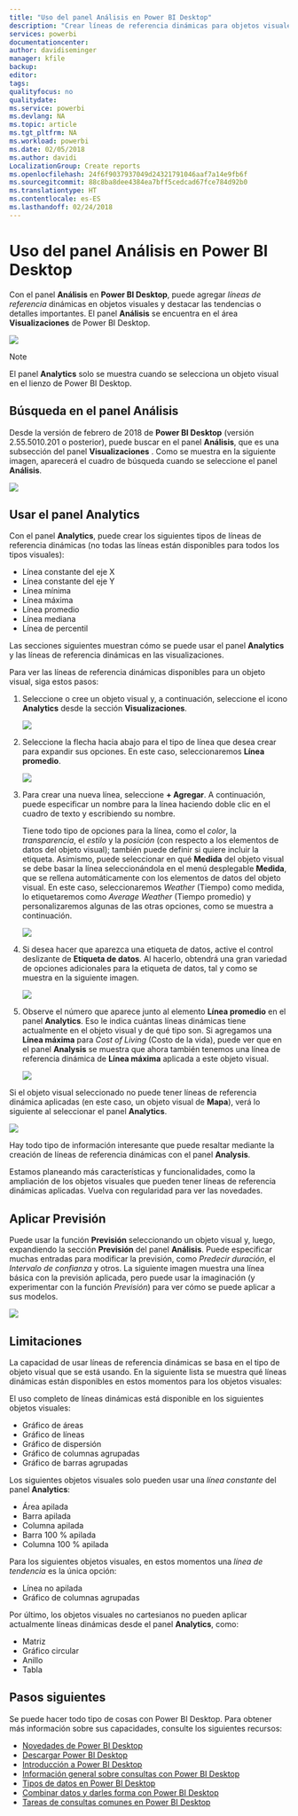 ```yaml
---
title: "Uso del panel Análisis en Power BI Desktop"
description: "Crear líneas de referencia dinámicas para objetos visuales de Power BI Desktop"
services: powerbi
documentationcenter: 
author: davidiseminger
manager: kfile
backup: 
editor: 
tags: 
qualityfocus: no
qualitydate: 
ms.service: powerbi
ms.devlang: NA
ms.topic: article
ms.tgt_pltfrm: NA
ms.workload: powerbi
ms.date: 02/05/2018
ms.author: davidi
LocalizationGroup: Create reports
ms.openlocfilehash: 24f6f9037937049d24321791046aaf7a14e9fb6f
ms.sourcegitcommit: 88c8ba8dee4384ea7bff5cedcad67fce784d92b0
ms.translationtype: HT
ms.contentlocale: es-ES
ms.lasthandoff: 02/24/2018
---
```

# <a name="using-the-analytics-pane-in-power-bi-desktop"></a>Uso del panel Análisis en Power BI Desktop
Con el panel **Análisis** en **Power BI Desktop**, puede agregar *líneas de referencia* dinámicas en objetos visuales y destacar las tendencias o detalles importantes. El panel **Análisis** se encuentra en el área **Visualizaciones** de Power BI Desktop.

![](media/desktop-analytics-pane/analytics-pane_1.png)

> [!NOTE]
> El panel **Analytics** solo se muestra cuando se selecciona un objeto visual en el lienzo de Power BI Desktop.

## <a name="search-within-the-analytics-pane"></a>Búsqueda en el panel Análisis
Desde la versión de febrero de 2018 de **Power BI Desktop** (versión 2.55.5010.201 o posterior), puede buscar en el panel **Análisis**, que es una subsección del panel **Visualizaciones** . Como se muestra en la siguiente imagen, aparecerá el cuadro de búsqueda cuando se seleccione el panel **Análisis**.

![](media/desktop-analytics-pane/analytics-pane_1b.png)

## <a name="using-the-analytics-pane"></a>Usar el panel Analytics
Con el panel **Analytics**, puede crear los siguientes tipos de líneas de referencia dinámicas (no todas las líneas están disponibles para todos los tipos visuales):

* Línea constante del eje X
* Línea constante del eje Y
* Línea mínima
* Línea máxima
* Línea promedio
* Línea mediana
* Línea de percentil

Las secciones siguientes muestran cómo se puede usar el panel **Analytics** y las líneas de referencia dinámicas en las visualizaciones.

Para ver las líneas de referencia dinámicas disponibles para un objeto visual, siga estos pasos:

1. Seleccione o cree un objeto visual y, a continuación, seleccione el icono **Analytics** desde la sección **Visualizaciones**.
   
   ![](media/desktop-analytics-pane/analytics-pane_2.png)
2. Seleccione la flecha hacia abajo para el tipo de línea que desea crear para expandir sus opciones. En este caso, seleccionaremos **Línea promedio**.
   
   ![](media/desktop-analytics-pane/analytics-pane_3.png)
3. Para crear una nueva línea, seleccione **+ Agregar**. A continuación, puede especificar un nombre para la línea haciendo doble clic en el cuadro de texto y escribiendo su nombre.
   
   Tiene todo tipo de opciones para la línea, como el *color*, la *transparencia*, el *estilo* y la *posición* (con respecto a los elementos de datos del objeto visual); también puede definir si quiere incluir la etiqueta. Asimismo, puede seleccionar en qué **Medida** del objeto visual se debe basar la línea seleccionándola en el menú desplegable **Medida**, que se rellena automáticamente con los elementos de datos del objeto visual. En este caso, seleccionaremos *Weather* (Tiempo) como medida, lo etiquetaremos como *Average Weather* (Tiempo promedio) y personalizaremos algunas de las otras opciones, como se muestra a continuación.
   
   ![](media/desktop-analytics-pane/analytics-pane_4.png)
4. Si desea hacer que aparezca una etiqueta de datos, active el control deslizante de **Etiqueta de datos**. Al hacerlo, obtendrá una gran variedad de opciones adicionales para la etiqueta de datos, tal y como se muestra en la siguiente imagen.
   
   ![](media/desktop-analytics-pane/analytics-pane_5.png)
5. Observe el número que aparece junto al elemento **Línea promedio** en el panel **Analytics**. Eso le indica cuántas líneas dinámicas tiene actualmente en el objeto visual y de qué tipo son. Si agregamos una **Línea máxima** para *Cost of Living* (Costo de la vida), puede ver que en el panel **Analysis** se muestra que ahora también tenemos una línea de referencia dinámica de **Línea máxima** aplicada a este objeto visual.
   
   ![](media/desktop-analytics-pane/analytics-pane_6.png)

Si el objeto visual seleccionado no puede tener líneas de referencia dinámica aplicadas (en este caso, un objeto visual de **Mapa**), verá lo siguiente al seleccionar el panel **Analytics**.

![](media/desktop-analytics-pane/analytics-pane_7.png)

Hay todo tipo de información interesante que puede resaltar mediante la creación de líneas de referencia dinámicas con el panel **Analysis**.

Estamos planeando más características y funcionalidades, como la ampliación de los objetos visuales que pueden tener líneas de referencia dinámicas aplicadas. Vuelva con regularidad para ver las novedades.

## <a name="apply-forecasting"></a>Aplicar Previsión
Puede usar la función **Previsión** seleccionando un objeto visual y, luego, expandiendo la sección **Previsión** del panel **Análisis**. Puede especificar muchas entradas para modificar la previsión, como *Predecir duración*, el *Intervalo de confianza* y otros. La siguiente imagen muestra una línea básica con la previsión aplicada, pero puede usar la imaginación (y experimentar con la función *Previsión*) para ver cómo se puede aplicar a sus modelos.

![](media/desktop-analytics-pane/analytics-pane_8.png)

## <a name="limitations"></a>Limitaciones
La capacidad de usar líneas de referencia dinámicas se basa en el tipo de objeto visual que se está usando. En la siguiente lista se muestra qué líneas dinámicas están disponibles en estos momentos para los objetos visuales:

El uso completo de líneas dinámicas está disponible en los siguientes objetos visuales:

* Gráfico de áreas
* Gráfico de líneas
* Gráfico de dispersión
* Gráfico de columnas agrupadas
* Gráfico de barras agrupadas

Los siguientes objetos visuales solo pueden usar una *línea constante* del panel **Analytics**:

* Área apilada
* Barra apilada
* Columna apilada
* Barra 100 % apilada
* Columna 100 % apilada

Para los siguientes objetos visuales, en estos momentos una *línea de tendencia* es la única opción:

* Línea no apilada
* Gráfico de columnas agrupadas

Por último, los objetos visuales no cartesianos no pueden aplicar actualmente líneas dinámicas desde el panel **Analytics**, como:

* Matriz
* Gráfico circular
* Anillo
* Tabla

## <a name="next-steps"></a>Pasos siguientes
Se puede hacer todo tipo de cosas con Power BI Desktop. Para obtener más información sobre sus capacidades, consulte los siguientes recursos:

* [Novedades de Power BI Desktop](desktop-latest-update.md)
* [Descargar Power BI Desktop](desktop-get-the-desktop.md)
* [Introducción a Power BI Desktop](desktop-getting-started.md)
* [Información general sobre consultas con Power BI Desktop](desktop-query-overview.md)
* [Tipos de datos en Power BI Desktop](desktop-data-types.md)
* [Combinar datos y darles forma con Power BI Desktop](desktop-shape-and-combine-data.md)
* [Tareas de consultas comunes en Power BI Desktop](desktop-common-query-tasks.md)    

